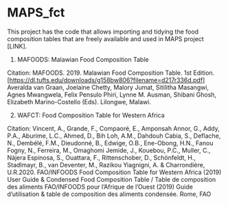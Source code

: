 # MAPS_fct

This project has the code that allows importing and tidying the food composition tables that are freely available and used in MAPS project [LINK]. 

1) MAFOODS: Malawian Food Composition Table

Citation: MAFOODS. 2019. Malawian Food Composition Table. 1st Edition. [https://dl.tufts.edu/downloads/g158bw806?filename=d217r336d.pdf] Averalda van Graan, Joelaine Chetty, Malory Jumat, Sitilitha Masangwi, Agnes Mwangwela, Felix Pensulo Phiri, Lynne M. Ausman, Shibani Ghosh, Elizabeth Marino-Costello (Eds). Lilongwe, Malawi.

2) WAFCT: Food Composition Table for Western Africa

Citation: Vincent, A., Grande, F., Compaoré, E., Amponsah Annor, G., Addy, P.A., Aburime, L.C., Ahmed, D., Bih Loh, A.M., Dahdouh Cabia, S., Deflache, N., Dembélé, F.M., Dieudonné, B., Edwige, O.B., Ene-Obong, H.N., Fanou Fogny, N., Ferreira, M., Omaghomi Jemide, J., Kouebou, P.C., Muller, C.,
Nájera Espinosa, S., Ouattara, F., Rittenschober, D., Schönfeldt, H., Stadlmayr, B., van Deventer, M., Razikou Yiagnigni, A. & Charrondière, U.R.2020. FAO/INFOODS Food Composition Table for Western Africa (2019) User Guide & Condensed Food Composition Table / Table de composition des aliments FAO/INFOODS pour l’Afrique de l’Ouest (2019) Guide d’utilisation & table de composition des aliments condensée. Rome, FAO
